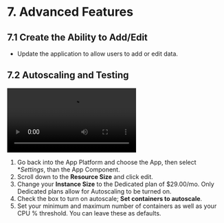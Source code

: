 # 7. Advanced Features

## 7.1 Create the Ability to Add/Edit

- Update the application to allow users to add or edit data.

## 7.2 Autoscaling and Testing

![Autoscaling enabled](https://funko-workshop.nyc3.digitaloceanspaces.com/autoscaling/autoscaling-setup.mp4)

1. Go back into the App Platform and choose the App, then select **Settings*, than the App Component.
2. Scroll down to the **Resource Size** and click edit.
3. Change your **Instance Size** to the Dedicated plan of $29.00/mo. Only Dedicated plans allow for Autoscaling to be turned on.
4. Check the box to turn on autoscale; **Set containers to autoscale**.
5. Set your minimum and maximum number of containers as well as your CPU % threshold. You can leave these as defaults.